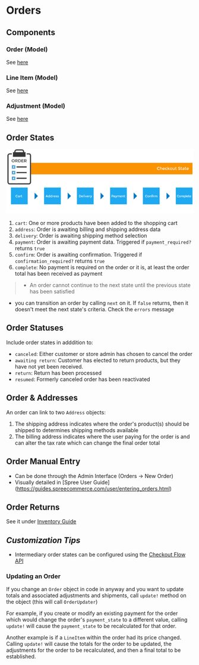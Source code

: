 # Orders

## Components
### Order (Model)
See [here](../models/Order.md)

### Line Item (Model)
See [here](../models/LineItem.md)

### Adjustment (Model)
See [here](../models/Adjustment.md)


## Order States
![](order_states.png)
1. `cart`: One or more products have been added to the shopping cart
2. `address`: Order is awaiting billing and shipping address data
3. `delivery`: Order is awaiting shipping method selection
4. `payment`: Order is awaiting payment data. Triggered if `payment_required?` returns `true`
5. `confirm`: Order is awaiting confirmation. Triggered if `confirmation_required?` returns `true`
6. `complete`:  No payment is required on the order or it is, at least the order total has been received as payment

> * An order cannot continue to the next state until the previous state has been satisfied
* you can transition an order by calling `next` on it. If `false` returns, then it doesn't meet
the next state's criteria. Check the `errors` message

## Order Statuses
Include order states in adddition to:
* `canceled`: Either customer or store admin has chosen to cancel the order
* `awaiting return`: Customer has elected to return products, but they have not yet been received.
* `return`: Return has been processed
* `resumed`: Formerly canceled order has been reactivated


## Order & Addresses
An order can link to two `Address` objects:
1. The shipping address indicates where the order's product(s) should be shipped to determines
shipping methods available
2. The billing address indicates where the user paying for the order is and can alter the tax
rate which can change the final order total

## Order Manual Entry
* Can be done through the Admin Interface (Orders -> New Order)
* Visually detailed in [Spree User Guide]
(https://guides.spreecommerce.com/user/entering_orders.html)

## Order Returns
See it under [Inventory Guide](../controllers/Inventory.md#Returns)

## *Customization Tips*
* Intermediary order states can be configured using the [Checkout Flow API](checkout.md)

### Updating an Order
If you change an `Order` object in code in anyway and you want to update totals and associated
adjustments and shipments, call `update!` method on the object (this will call `OrderUpdater`)

For example, if you create or modify an existing payment for the order which would change the order's
`payment_state` to a different value, calling `update!` will cause the `payment_state` to be
recalculated for that order.

Another example is if a `LineItem` within the order had its price changed. Calling `update!` will
cause the totals for the order to be updated, the adjustments for the order to be recalculated, and
then a final total to be established.